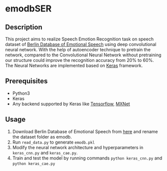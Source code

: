 # emodbSER

## Description

This project aims to realize Speech Emotion Recognition task on speech dataset of [Berlin Database of Emotional Speech](http://emodb.bilderbar.info/docu/) using deep convolutional neural network. With the help of autoencoder technique to pretrain the network, compared to the Convolutional Neural Network without pretraining our structure could improve the recognition accuracy from 20% to 60%. The Neural Networks are implemented based on [Keras](https://keras.io/) framework.

## Prerequisites
* Python3
* Keras
* Any backend supported by Keras like [Tensorflow](https://github.com/tensorflow/tensorflow), [MXNet](https://github.com/apache/incubator-mxnet)

## Usage
1. Download Berlin Database of Emotional Speech from [here](http://www.emodb.bilderbar.info/download/) and rename the dataset folder as emodb.
2. Run `read_data.py` to generate `emodb.pkl`
3. Modify the neural network architecture and hyperparameters in `keras_cnn.py` and `keras_cae.py`.
4. Train and test the model by running commands `python keras_cnn.py` and `python keras_cae.py`
